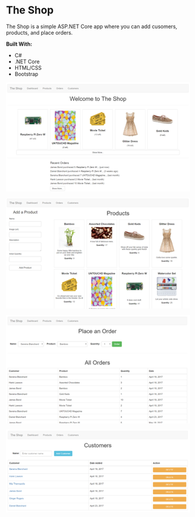 # The Shop

The Shop is a simple ASP.NET Core app where you can add cusomers, products, and place orders.

__Built With:__ 
  * C#
  * .NET Core
  * HTML/CSS
  * Bootstrap

![The Shop - Dashboard](https://github.com/Ziyal/TheShop/blob/master/Screenshots/shop1.png "The Shop - Dashboard")

![The Shop - Products](https://github.com/Ziyal/TheShop/blob/master/Screenshots/shop2.png "The Shop - Products")

![The Shop - Orders](https://github.com/Ziyal/TheShop/blob/master/Screenshots/shop3.png "The Shop - Orders")

![The Shop - Customers](https://github.com/Ziyal/TheShop/blob/master/Screenshots/shop4.png "The Shop - Customers")